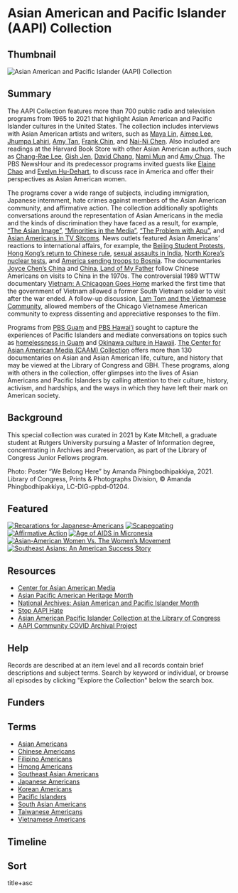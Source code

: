 # Asian American and Pacific Islander (AAPI) Collection 

## Thumbnail

![Asian American and Pacific Islander (AAPI) Collection](https://s3.amazonaws.com/americanarchive.org/special-collections/WeBelongHere.png "Asian American and Pacific Islander (AAPI) Collection")

## Summary 

The AAPI Collection features more than 700 public radio and television programs from 1965 to 2021 that highlight Asian American and Pacific Islander cultures in the United States. The collection includes interviews with Asian American artists and writers, such as [Maya Lin](/catalog/cpb-aacip-75-56zw43qh?start=95.82&end=834.97), [Aimee Lee](/catalog?f%5Baccess_types%5D%5B%5D=online&f%5Bseries_titles%5D%5B%5D=Traditions%3A+Ohio+Heritage+Fellows&q=%22Aimee+Lee%22&sort=title+asc), [Jhumpa Lahiri](/catalog/cpb-aacip-507-jd4pk07r91?start=2893.32&end=3380.46), [Amy Tan](/catalog/cpb-aacip-525-6d5p844s2f?start=2553.84&end=2976.94), [Frank Chin](/catalog/cpb-aacip-581a617515c?start=46.63&end=587.53), and [Nai-Ni Chen](/catalog/cpb-aacip-2b951e953e3). Also included are readings at the Harvard Book Store with other Asian American authors, such as [Chang-Rae Lee](/catalog/cpb-aacip_15-0z70v89k3d), [Gish Jen](/catalog/cpb-aacip_15-bn9x05xd33), [David Chang](/catalog/cpb-aacip_15-qf8jd4px5c), [Nami Mun](/catalog/cpb-aacip_15-4j09w09032) and [Amy Chua](/catalog?f%5Baccess_types%5D%5B%5D=online&q=%22aimee+lee%22&sort=title+asc). The PBS NewsHour and its predecessor programs invited guests like [Elaine Chao](/catalog/cpb-aacip-507-2f7jq0t99k?start=1007.87&end=3220.26) and [Evelyn Hu-Dehart](/catalog/cpb-aacip-507-1c1td9ns02?start=2711.57&end=3418.02), to discuss race in America and offer their perspectives as Asian American women. 

The programs cover a wide range of subjects, including immigration, Japanese internment, hate crimes against members of the Asian American community, and affirmative action. The collection additionally spotlights conversations around the representation of Asian Americans in the media and the kinds of discrimination they have faced as a result, for example, [“The Asian Image”](/catalog/cpb-aacip-507-f18sb3xj41?start=2693.61&end=3309.57), [“Minorities in the Media”](/catalog/cpb-aacip-15-47dr84v0?start=1172.79&end=1711), [“The Problem with Apu”](/catalog/cpb-aacip-525-zw18k7679h?start=1097.48&end=1379.67), and [Asian Americans in TV Sitcoms](/catalog/cpb-aacip-525-5717m05076?start=1111.34&end=1380.75). News outlets featured Asian Americans’ reactions to international affairs, for example, the [Beijing Student Protests](/catalog/cpb-aacip-507-f47gq6rr27?start=2215.93&end=2559.11), [Hong Kong’s return to Chinese rule](/catalog/cpb-aacip-507-cr5n873m4s?start=891.5&end=1848.2), [sexual assaults in India](/catalog/cpb-aacip-15-fx73t9dv8q?start=1980.13&end=2530.43), [North Korea’s nuclear tests](/catalog/cpb-aacip-507-9k45q4s752?start=1256.96&end=1744.84), and [America sending troops to Bosnia](/catalog/cpb-aacip-507-s17sn02080?start=781.74&end=1992.95). The documentaries [Joyce Chen’s China](/catalog/cpb-aacip-15-x921c1tx91) and [China, Land of My Father](/catalog/cpb-aacip_520-0p0wp9tx99) follow Chinese Americans on visits to China in the 1970s. The controversial 1989 WTTW documentary [Vietnam: A Chicagoan Goes Home](/catalog/cpb-aacip-526-cn6xw48w4p) marked the first time that the government of Vietnam allowed a former South Vietnam soldier to visit after the war ended. A follow-up discussion, [Lam Tom and the Vietnamese Community](/catalog/cpb-aacip-526-v97zk56v1p), allowed members of the Chicago Vietnamese American community to express dissenting and appreciative responses to the film. 

Programs from [PBS Guam](/participating-orgs/1900) and [PBS Hawai’i](/participating-orgs/1748) sought to capture the experiences of Pacific Islanders and mediate conversations on topics such as [homelessness in Guam](/catalog/cpb-aacip_333-33rv191k) and [Okinawa culture in Hawaii](/catalog/cpb-aacip_225-171vhkj3). [The Center for Asian American Media (CAAM) Collection](/special_collections/caam-collection) offers more than 130 documentaries on Asian and Asian American life, culture, and history that may be viewed at the Library of Congress and GBH. These programs, along with others in the collection, offer glimpses into the lives of Asian Americans and Pacific Islanders by calling attention to their culture, history, activism, and hardships, and the ways in which they have left their mark on American society. 

## Background

This special collection was curated in 2021 by Kate Mitchell, a graduate student at Rutgers University pursuing a Master of Information degree, concentrating in Archives and Preservation, as part of the Library of Congress Junior Fellows program.

Photo: Poster “We Belong Here” by Amanda Phingbodhipakkiya, 2021. Library of Congress, Prints & Photographs Division, © Amanda Phingbodhipakkiya, LC-DIG-ppbd-01204.

## Featured

[![Reparations for Japanese-Americans](https://s3.amazonaws.com/americanarchive.org/special-collections/cpb-aacip_293-hx15m62n5s.jpg)](/catalog/cpb-aacip-293-hx15m62n5s?start=178.64&end=1033.57)
[![Scapegoating](https://s3.amazonaws.com/americanarchive.org/special-collections/cpb-aacip_507-tq5r786k70.jpg)](/catalog/cpb-aacip-507-tq5r786k70?start=2764.45&end=3443.27)
[![Affirmative Action](https://s3.amazonaws.com/americanarchive.org/special-collections/cpb-aacip_15-9bn9x30g.jpg)](/catalog/cpb-aacip_15-9bn9x30g)
[![Age of AIDS in Micronesia](https://s3.amazonaws.com/americanarchive.org/special-collections/cpb-aacip_333-773txjjt.jpg)](/catalog/cpb-aacip_333-773txjjt)
[![Asian-American Women Vs. The Women’s Movement](https://s3.amazonaws.com/americanarchive.org/special-collections/aapb_tile.jpg)](/catalog/cpb-aacip-28-4b2x34mw7s)
[![Southeast Asians: An American Success Story](https://s3.amazonaws.com/americanarchive.org/special-collections/cpb-aacip_221-644qrs3t.jpg)](/catalog/cpb-aacip_221-644qrs3t)

## Resources

- [Center for Asian American Media](https://caamedia.org/)
- [Asian Pacific American Heritage Month](https://asianpacificheritage.gov/)
- [National Archives: Asian American and Pacific Islander Month](https://www.archives.gov/news/topics/asian-pacific-american-heritage-month)
- [Stop AAPI Hate](https://stopaapihate.org/)
- [Asian American Pacific Islander Collection at the Library of Congress](https://guides.loc.gov/asian-collections/asian-american-pacific-islander-collection)
- [AAPI Community COVID Archival Project](https://www.aapicovidarchive.org/)

## Help

Records are described at an item level and all records contain brief descriptions and subject terms. Search by keyword or individual, or browse all episodes by clicking "Explore the Collection" below the search box.

## Funders

## Terms

- [Asian Americans](/catalog?f%5Baccess_types%5D%5B%5D=online&q=%22This+item+is+part+of+the+Asian+Americans+section+of+the+AAPI+special+collection.%22&sort=asset_date+asc)
- [Chinese Americans](/catalog?f%5Baccess_types%5D%5B%5D=online&q=%22This+item+is+part+of+the+Chinese+Americans+section+of+the+AAPI+special+collection.%22&sort=asset_date+asc)
- [Filipino Americans](/catalog?f%5Baccess_types%5D%5B%5D=online&q=%22This+item+is+part+of+the+Filipino+Americans+section+of+the+AAPI+special+collection.%22&sort=asset_date+asc)
- [Hmong Americans](/catalog?f%5Baccess_types%5D%5B%5D=online&q=%22This+item+is+part+of+the+Hmong+Americans+section+of+the+AAPI+special+collection.%22&sort=asset_date+asc)
- [Southeast Asian Americans](/catalog?f%5Baccess_types%5D%5B%5D=online&q=%22This+item+is+part+of+the+Southeast+Asian+Americans+section+of+the+AAPI+special+collection.%22&sort=asset_date+asc)
- [Japanese Americans](/catalog?f%5Baccess_types%5D%5B%5D=online&q=%22This+item+is+part+of+the+Japanese+Americans+section+of+the+AAPI+special+collection.%22&sort=asset_date+asc)
- [Korean Americans](/catalog?f%5Baccess_types%5D%5B%5D=online&q=%22This+item+is+part+of+the+Korean+Americans+section+of+the+AAPI+special+collection.%22&sort=asset_date+asc)
- [Pacific Islanders](/catalog?f%5Baccess_types%5D%5B%5D=online&q=%22This+item+is+part+of+the+Pacific+Islanders+section+of+the+AAPI+special+collection.%22&sort=asset_date+asc)
- [South Asian Americans](/catalog?f%5Baccess_types%5D%5B%5D=online&q=%22This+item+is+part+of+the+South+Asian+Americans+section+of+the+AAPI+special+collection.%22&sort=asset_date+asc)
- [Taiwanese Americans](/catalog?f%5Baccess_types%5D%5B%5D=online&q=%22This+item+is+part+of+the+Taiwanese+Americans+section+of+the+AAPI+special+collection.%22&sort=asset_date+asc)
- [Vietnamese Americans](/catalog?f%5Baccess_types%5D%5B%5D=online&q=%22This+item+is+part+of+the+Vietnamese+Americans+section+of+the+AAPI+special+collection.%22&sort=asset_date+asc)

## Timeline

## Sort

title+asc
